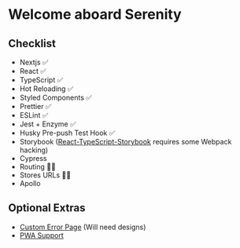 # Welcome aboard Serenity

## Checklist

- Nextjs ✅
- React ✅
- TypeScript ✅
- Hot Reloading ✅
- Styled Components ✅
- Prettier ✅
- ESLint ✅
- Jest + Enzyme ✅
- Husky Pre-push Test Hook ✅
- Storybook ([React-TypeScript-Storybook](https://medium.com/@dandobusiness/setting-up-a-react-typescript-storybook-project-5e4e9f540568) requires some Webpack hacking)
- Cypress
- Routing 🤷‍♀️
- Stores URLs 🤷‍♀️
- Apollo

## Optional Extras

- [Custom Error Page](https://nextjs.org/docs/advanced-features/custom-error-page) (Will need designs)
- [PWA Support](https://nextjs.org/features/progressive-web-apps#offline-support)
